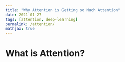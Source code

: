```yaml
---
title: "Why Attention is Getting so Much Attention"
date: 2021-01-27
tags: [attention, deep-learning]
permalink: /attention/
mathjax: true
---
```


# What is Attention?
